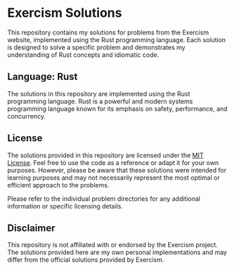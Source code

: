 # Exercism Solutions

This repository contains my solutions for problems from the Exercism website, implemented using the Rust programming language. Each solution is designed to solve a specific problem and demonstrates my understanding of Rust concepts and idiomatic code.

## Language: Rust

The solutions in this repository are implemented using the Rust programming language. Rust is a powerful and modern systems programming language known for its emphasis on safety, performance, and concurrency.

## License

The solutions provided in this repository are licensed under the [MIT License](LICENSE). Feel free to use the code as a reference or adapt it for your own purposes. However, please be aware that these solutions were intended for learning purposes and may not necessarily represent the most optimal or efficient approach to the problems.

Please refer to the individual problem directories for any additional information or specific licensing details.

## Disclaimer

This repository is not affiliated with or endorsed by the Exercism project. The solutions provided here are my own personal implementations and may differ from the official solutions provided by Exercism.
